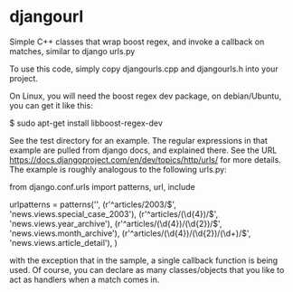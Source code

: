 djangourl
=========

Simple C++ classes that wrap boost regex, and invoke a callback on matches, 
similar to django urls.py

To use this code, simply copy djangourls.cpp and djangourls.h into your
project. 

On Linux, you will need the boost regex dev package, on debian/Ubuntu, you
can get it like this:

$ sudo apt-get install libboost-regex-dev

See the test directory for an example. The regular expressions in that
example are pulled from django docs, and explained there. See the URL
https://docs.djangoproject.com/en/dev/topics/http/urls/ for more details.
The example is roughly analogous to the following urls.py:

from django.conf.urls import patterns, url, include

urlpatterns = patterns('',
    (r'^articles/2003/$', 'news.views.special_case_2003'),
    (r'^articles/(\d{4})/$', 'news.views.year_archive'),
    (r'^articles/(\d{4})/(\d{2})/$', 'news.views.month_archive'),
    (r'^articles/(\d{4})/(\d{2})/(\d+)/$', 'news.views.article_detail'),
)

with the exception that in the sample, a single callback function is being
used. Of course, you can declare as many classes/objects that you like to
act as handlers when a match comes in.

